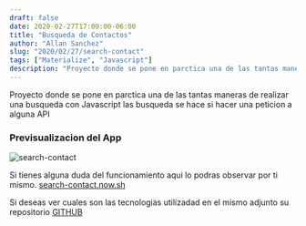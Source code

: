 ```yaml
---
draft: false
date: 2020-02-27T17:00:00-06:00
title: "Busqueda de Contactos"
author: "Allan Sanchez"
slug: "2020/02/27/search-contact" 
tags: ["Materialize", "Javascript"]
description: "Proyecto donde se pone en parctica una de las tantas maneras de realizar una busqueda con Javascript las busqueda se hace si hacer una peticion a alguna API"
---
```


Proyecto donde se pone en parctica una de las tantas maneras de realizar una busqueda con Javascript las busqueda se hace si hacer una peticion a alguna API


### Previsualizacion del App

![search-contact](https://res.cloudinary.com/dx9n8tsyu/image/upload/v1582843972/searchContact_tjod1h.png)

Si tienes alguna duda del funcionamiento aqui lo podras observar por ti mismo. [search-contact.now.sh](https://search-contact.now.sh/)

Si deseas ver cuales son las tecnologias utilizadad en el mismo adjunto su repositorio [GITHUB](https://github.com/Allan-Sanchez/search-contact)
